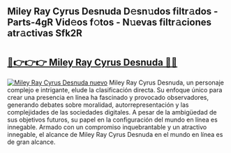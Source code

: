 ## Miley Ray Cyrus Desnuda D𝚎sn𝚞dos filtr𝚊dos - Parts-4gR Vid𝚎os f𝚘tos - N𝚞evas filtr𝚊ciones atr𝚊ctivas Sfk2R

# <h2><a href="http://mb5uqc8.tromn.icu/?c=Miley+Ray+Cyrus+Desnuda">🔗👉👉👉 Miley Ray Cyrus Desnuda 🔗🔗</a></h2>

[![Miley Ray Cyrus Desnuda nuevo](https://i.imgur.com/pEAQMta.gif)](http://mb5uqc8.tromn.icu/?c=Miley+Ray+Cyrus+Desnuda)
Miley Ray Cyrus Desnuda, un personaje complejo e intrigante, elude la clasificación directa. Su enfoque único para crear una presencia en línea ha fascinado y provocado observadores, generando debates sobre moralidad, autorrepresentación y las complejidades de las sociedades digitales. A pesar de la ambigüedad de sus objetivos futuros, su papel en la configuración del mundo en línea es innegable. Armado con un compromiso inquebrantable y un atractivo innegable, el alcance de Miley Ray Cyrus Desnuda en el mundo en línea es de gran alcance.
